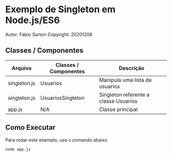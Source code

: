 # Exemplo de Singleton em Node.js/ES6
Autor: Fábio Sartori
Copyright: 20201208

## Classes / Componentes

| Arquivo | Classes / Componentes | Descrição |
|---------|-----------------------|-----------|
| singleton.js | Usuarios | Manipula uma lista de usuarios |
| singleton.js | UsuariosSingleton | Singleton referente a classe Usuarios |
| app.js       | N/A | Classe principal |

## Como Executar

Para rodar este exemplo, use o comando abaixo
```bash
node app.js
```
